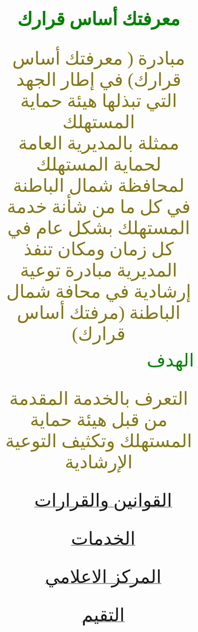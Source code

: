 <!DOCTYPE html>
<html>
<head>
<title>(معرفتك أساس قرارك)</title>

<style>
body {
	background-image: url("1.jpg ")

</style>

</head>

<body>
	

<br>
<br>
<br>
<br>
<br>
<br>
<br>
<br>
<br>
<br>
<br>
<br>
<br>
<br>
<br>
<br>
<br>
<br>
<p><h2 align="center"><font size="20" color= "green" Face= "Sultan normal"> معرفتك أساس قرارك</P></h2></font>
<p align="center"><font size="12" color= "#827717" Face= "Sultan normal"> مبادرة ( معرفتك أساس قرارك) في إطار الجهد التي تبذلها هيئة حماية المستهلك <br>ممثلة بالمديرية العامة لحماية المستهلك لمحافظة شمال الباطنة<br> 
في كل ما من شأنة خدمة المستهلك بشكل عام في كل زمان ومكان تنفذ المديرية مبادرة توعية إرشادية في محافة شمال الباطنة (مرفتك أساس قرارك) </p></font>

<p align="right"><font size="12" color= "green" Face= "Sultan normal">الهدف   </p></font>
<br>

<p align="center"><font size="12" color= "#827717" Face= "Sultan normal">التعرف بالخدمة المقدمة من قبل هيئة حماية المستهلك وتكثيف التوعية الإرشادية  </p></font>


<br>
<ul>
 
<a href="file:///C:/Users/Microsoft/Desktop/pacp/Laws%20and%20decisions.html"><p align= "center"><font size = "12" Face= "Sultan normal">القوانين والقرارات</i></a></p></font>
<br>
<a href="file:///C:/Users/Microsoft/Desktop/pacp/service.html"><p align= "center"><font size = "12" Face= "Sultan normal">الخدمات</i></a></p></font>
<br>
<a href="file:///C:/Users/Microsoft/Desktop/pacp/%D8%A7%D9%84%D9%85%D8%B1%D9%83%D8%B2%20%D8%A7%D9%84%D8%A7%D8%B9%D9%84%D8%A7%D9%85%D9%8A.html"><p align= "center"><font size = "12" Face= "Sultan normal">المركز الاعلامي</i></a></p></font>
<br>
<a href="https://forms.gle/X2V4ACvNJ5SMRkSq9"><p align= "center"><font size = "12" Face= "Sultan normal">التقيم</i></a></p></font>
<br>
<br>

<br>
</body>
</html>
